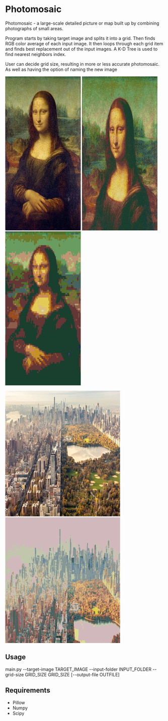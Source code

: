 # Photomosaic

<p> Photomosaic - a large-scale detailed picture or map built up by combining photographs of small areas. </p>
   
<p> Program starts by taking target image and splits it into a grid. Then finds RGB color average of each input image. It then loops 
through each grid item and finds best replacement out of the input images. A K-D Tree is used to find nearest neighbors index. </p>

<p> User can decide grid size, resulting in more or less accurate photomosaic. As well as having the option of naming the new image </p>

<p float="center">
  <img src="target-images/MonaLisa.jpg" width = "240" height = "490" />
  <img src="results/MonaLisaMosaic.png" width = "240" height = "490" />
  <img src="results/MonaLisa100.png" width = "240" height = "490" />
</p>

<p float="center">
  <img src="target-images/NYC.jpg" width = "365" height = "400" />
  <img src="results/NYCmosaic.png" width = "365" height = "400" />
</p>

## Usage
<p> main.py --target-image TARGET_IMAGE --input-folder INPUT_FOLDER --grid-size GRID_SIZE GRID_SIZE [--output-file OUTFILE] </p>

## Requirements
 * Pillow
 * Numpy
 * Scipy
